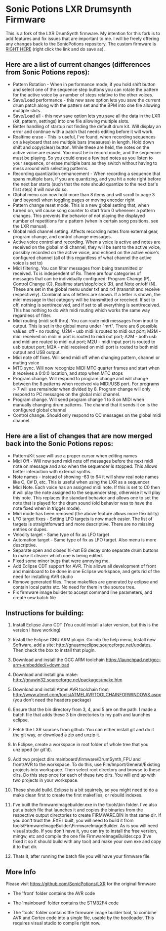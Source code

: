 Sonic Potions LXR Drumsynth Firmware
====================================

This is a fork of the LXR DrumSynth firmware. My intention for this fork is to add features and fix issues
that are important to me. I will be freely offering any changes back to the SonicPotions repository.
The custom firmware is <a href="https://github.com/rudeog/LXR/raw/master/firmware%20image/FIRMWARE.BIN">RIGHT HERE</a> (right click the link and do save as).

Here are a list of current changes (differences from Sonic Potions repos):
--------------------------------------------------------------------------
- Pattern Rotation - When in performance mode, if you hold shift button and select one of the sequence step buttons you can rotate the pattern for the active voice by a number of steps relative to the other voices.
- Save/Load performance - this new save option lets you save the current drum patch along with the pattern set and the BPM into one file allowing multiple slots.
- Save/Load all - this new save option lets you save all the data in the LXR (kit, pattern, settings) into one file allowing multiple slots.
- Better handling of startup not finding the default drum kit. Will display an error and continue with a patch that needs editing before it will work.
- Realtime erase - This is useful, I've found, when recording sequences on a keyboard that are multiple bars (measures) in length. Hold down shift and copy(clear) button. While these are held, the notes on the active voice are erased. You must be in record mode, and the sequencer must be playing. So you could erase a few bad notes as you listen to your sequence, or erase multiple bars as they switch without having to mess around with selecting patterns.
- Recording quantization enhancement - When recording a sequence that spans multiple bars, if you are quantizing, and you hit a note right before the next bar starts (such that the note should quantize to the next bar's first step) it will now do so.
- Global menu can now hold more than 8 items and will scroll to page 3 (and beyond) when toggling pages or moving encoder right
- Pattern change reset mode. This is a new global setting that, when turned on, will cause song counter to start from 0 whenever a pattern changes. This prevents the behavior of not playing the displayed number of repetitions for a pattern (when in certain song positions. see the LXR manual). 
- Global midi channel setting. Affects recording notes from external gear, program change, and control change messages.
- Active voice control and recording. When a voice is active and notes are received on the global midi channel, they will be sent to the active voice, possibly recorded on the active voice, and echoed on the active voice's configured channel (all of this regardless of what channel the active voice is set to)
- Midi filtering. You can filter messages from being transmitted or received. Tx is independent of Rx. There are four categories of messages that can be individually configured: Program Change (P), Control Change (C), Realtime start/stop/clock (R), and Note on/off (N). These are set in the global menu under txf and rxf (transmit and receive respectively). Combinations of letters are shown. If a letter is shown, the midi message in that category will be transmitted or received. If set to off, nothing is sent/received, and if set to all everything is sent/received. This has nothing to do with midi routing which works the same way regardless of filter.
- Midi routing (midi soft thru). You can route midi messages from input to output. This is set in the global menu under "mrt". There are 6 possible values: off - no routing, U2M - usb midi is routed to midi out port; M2M - midi received on midi in port is routed to midi out port; A2M - both usb and midi are routed to midi out port; M2U - midi input port is routed to usb output port; M2A - midi received on midi port is routed to both midi output and USB output.
- Midi note off fixes. Will send midi off when changing pattern, channel or muting voice
- MTC sync. Will now recognize MIDI MTC quarter frames and start when it receives a 0:0:0 location, and stop when MTC stops
- Program change. Will respond to program change and will change between the 8 patterns when received via MIDI/USB port. For programs > 7 will use remainder when divided by 8. Program change will only respond to PC messages on the global midi channel.
- Program change. Will send program change 1 to 8 on MIDI when manually changing drum patterns. The channel that it sends it on is the configured global channel
- Control change. Should only respond to CC messages on the global midi channel.

Here are a list of changes that are now merged back into the Sonic Potions repos:
---------------------------------------------------------------------------------
- Pattern/Kit save will use a proper cursor when editing names
- Midi Off - Will now send midi note off messages before the next midi note on message and also when
  the sequencer is stopped. This allows better interaction with external synths.
- Note names - instead of showing -63 to 64 it will show real note names like C, C# D, etc. This is useful when using the LXR as a sequencer
- Midi Note. Each voice has an assigned midi note. If this is set to C0 then it will play the note assigned to the sequencer step, otherwise it will play this note. This replaces the standard behavior and allows one to set the note that is played for the drum sound (old behavior was to have the note fixed when in trigger mode).
- Midi mode has been removed (the above feature allows more flexibility)
- LFO target fixes - Setting LFO targets is now much easier. The list of targets is straightforward and more descriptive. There are no missing entries or dupes.
- Velocity target - Same type of fix as LFO target
- Automation target - Same type of fix as LFO target. Also menu is more descriptive.
- Separate open and closed hi-hat EG decay onto separate drum buttons to make it clearer which one is being edited.
- Fixed some minor bugs that were annoying me.
- Add Eclipse CDT support for AVR. This allows all development of front and mainboard to be done in one 
  Eclipse workspace, and gets rid of the need for installing AVR studio
- Remove generated files. These makefiles are generated by eclipse and contain local paths etc. No need
  for them in the source tree.
- Fix firmware image builder to accept command line parameters, and create new batch file


Instructions for building:
--------------------------

1.  Install Eclipse Juno CDT (You could install a later version, but this is the version I have working)

2.  Install the Eclipse GNU ARM plugin. Go into the help menu, Install new Software, add a site: http://gnuarmeclipse.sourceforge.net/updates. Then check the box to install that plugin.

3.  Download and install the GCC ARM toolchain https://launchpad.net/gcc-arm-embedded/+download

4.  Download and install gnu make: http://gnuwin32.sourceforge.net/packages/make.htm

5.  Download and install Atmel AVR toolchain from http://www.atmel.com/tools/ATMELAVRTOOLCHAINFORWINDOWS.aspx (you don't need the headers package)

6.  Ensure that the bin directory from 3, 4, and 5 are on the path. I made a batch file that adds these 3 bin directories to my path and launches eclipse.

7.  Fetch the LXR sources from github. You can either install git and do it the git way, or download a zip and unzip it.

8.  In Eclipse, create a workspace in root folder of whole tree that you unzipped (or git'd).

9.  Add two project dirs mainboard\firmware\DrumSynth_FPU and front\AVR to the workspace. To do this, use File/Import/General/Existing projects into workspace. Then select root directory and browse to these dirs. Do this step once for each of these two dirs. You will end up with two projects in your workspace.

10.  These should build. Eclipse is a bit squirrely, so you might need to do a make clean first to create the first makefiles, or rebuild indexes.

11.  I've built the firmwareimagebuilder.exe in the \tools\bin folder. I've also put a batch file that launches it and copies the binaries from the respective output directories to create FIRMWARE.BIN in that same dir. If you don't trust the .EXE I built, you will need to build it from tools\FirmwareImageBuilder\FirmwareImageBuilder. As is you will need visual studio. If you don't have it, you can try to install the free version, mingw, etc and compile the one file FirmwareImageBuilder.cpp (I've fixed it so it should build with any tool) and make your own exe and copy it to that dir.

12.  Thats it, after running the batch file you will have your firmware file. 

More Info
---------

Please visit https://github.com/SonicPotions/LXR for the original firmware

- The 'front' folder contains the AVR code

- The 'mainboard' folder contains the STM32F4 code

- The 'tools' folder contains the firmware image builder tool, to combine AVR 
  and Cortex code into a single file, usable by the bootloader. This requires visual studio to compile right now.
